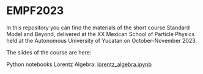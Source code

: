 # EMPF2023

In this repository you can find the materials of the short course Standard Model and Beyond, delivered at the XX Mexican School of Particle Physics held at the Autonomous University of Yucatan on October-November 2023.

The slides of the course are here:

Python notebooks
Lorentz Algebra:
[lorentz_algebra.ipynb](https://github.com/Vaquera-Araujo/EMPF2023/blob/main/lorentz_algebra.ipynb)

